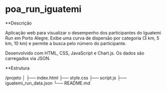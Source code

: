 # poa_run_iguatemi

**Descrição

Aplicação web para visualizar o desempenho dos participantes do Iguatemi Run em Porto Alegre. Exibe uma curva de dispersão por categoria (3 km, 5 km, 10 km) e permite a busca pelo número do participante.

Desenvolvido com HTML, CSS, JavaScript e Chart.js. Os dados são carregados via JSON.

**Estrutura

/projeto
│
├── index.html
├── style.css
├── script.js
├── iguatemi_run_data.json
└── README.md